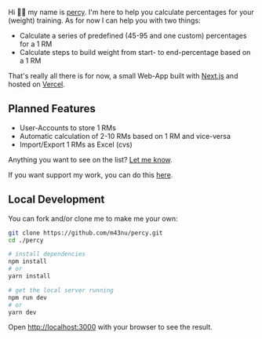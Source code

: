 Hi 👋🏼 my name is [percy](https://percy-kappa.vercel.app/). I'm here to help you calculate percentages for your (weight) training.
As for now I can help you with two things:
- Calculate a series of predefined (45-95 and one custom) percentages for a 1 RM
- Calculate steps to build weight from start- to end-percentage based on a 1 RM

That's really all there is for now, a small Web-App built with [Next.js](https://nextjs.org/) and hosted on [Vercel](https://vercel.com/).

## Planned Features

- User-Accounts to store 1 RMs
- Automatic calculation of 2-10 RMs based on 1 RM and vice-versa
- Import/Export 1 RMs as Excel (cvs)

Anything you want to see on the list? [Let me know](https://sahli-interactive.ch/visitenkarte/emanuel-imhof).

If you want support my work, you can do this [here](https://www.paypal.com/donate/?hosted_button_id=XQHQ6TT37L496).

## Local Development

You can fork and/or clone me to make me your own:
```bash
git clone https://github.com/m43nu/percy.git
cd ./percy

# install dependencies
npm install
# or
yarn install

# get the local server running
npm run dev
# or
yarn dev
```

Open [http://localhost:3000](http://localhost:3000) with your browser to see the result.
